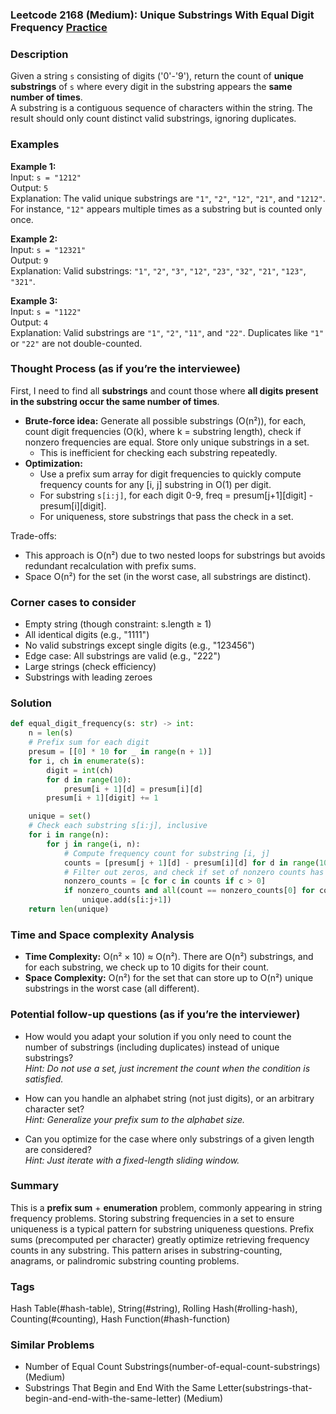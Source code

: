 ### Leetcode 2168 (Medium): Unique Substrings With Equal Digit Frequency [Practice](https://leetcode.com/problems/unique-substrings-with-equal-digit-frequency)

### Description  
Given a string `s` consisting of digits ('0'-'9'), return the count of **unique substrings** of `s` where every digit in the substring appears the **same number of times**.  
A substring is a contiguous sequence of characters within the string. The result should only count distinct valid substrings, ignoring duplicates.

### Examples  

**Example 1:**  
Input: `s = "1212"`  
Output: `5`  
Explanation: The valid unique substrings are `"1"`, `"2"`, `"12"`, `"21"`, and `"1212"`.  
For instance, `"12"` appears multiple times as a substring but is counted only once.

**Example 2:**  
Input: `s = "12321"`  
Output: `9`  
Explanation: Valid substrings: `"1"`, `"2"`, `"3"`, `"12"`, `"23"`, `"32"`, `"21"`, `"123"`, `"321"`.

**Example 3:**  
Input: `s = "1122"`  
Output: `4`  
Explanation: Valid substrings are `"1"`, `"2"`, `"11"`, and `"22"`. Duplicates like `"1"` or `"22"` are not double-counted.

### Thought Process (as if you’re the interviewee)  

First, I need to find all **substrings** and count those where **all digits present in the substring occur the same number of times**.  
- **Brute-force idea:** Generate all possible substrings (O(n²)), for each, count digit frequencies (O(k), where k = substring length), check if nonzero frequencies are equal. Store only unique substrings in a set.
  - This is inefficient for checking each substring repeatedly.  
- **Optimization:**  
  - Use a prefix sum array for digit frequencies to quickly compute frequency counts for any \[i, j\] substring in O(1) per digit.
  - For substring `s[i:j]`, for each digit 0-9, freq = presum[j+1][digit] - presum[i][digit].
  - For uniqueness, store substrings that pass the check in a set.

Trade-offs:  
- This approach is O(n²) due to two nested loops for substrings but avoids redundant recalculation with prefix sums.
- Space O(n²) for the set (in the worst case, all substrings are distinct).

### Corner cases to consider  
- Empty string (though constraint: s.length ≥ 1)
- All identical digits (e.g., "1111")
- No valid substrings except single digits (e.g., "123456")
- Edge case: All substrings are valid (e.g., "222")
- Large strings (check efficiency)
- Substrings with leading zeroes

### Solution

```python
def equal_digit_frequency(s: str) -> int:
    n = len(s)
    # Prefix sum for each digit
    presum = [[0] * 10 for _ in range(n + 1)]
    for i, ch in enumerate(s):
        digit = int(ch)
        for d in range(10):
            presum[i + 1][d] = presum[i][d]
        presum[i + 1][digit] += 1

    unique = set()
    # Check each substring s[i:j], inclusive
    for i in range(n):
        for j in range(i, n):
            # Compute frequency count for substring [i, j]
            counts = [presum[j + 1][d] - presum[i][d] for d in range(10)]
            # Filter out zeros, and check if set of nonzero counts has length 1
            nonzero_counts = [c for c in counts if c > 0]
            if nonzero_counts and all(count == nonzero_counts[0] for count in nonzero_counts):
                unique.add(s[i:j+1])
    return len(unique)
```

### Time and Space complexity Analysis  

- **Time Complexity:** O(n² × 10) ≈ O(n²). There are O(n²) substrings, and for each substring, we check up to 10 digits for their count.
- **Space Complexity:** O(n²) for the set that can store up to O(n²) unique substrings in the worst case (all different).

### Potential follow-up questions (as if you’re the interviewer)  

- How would you adapt your solution if you only need to count the number of substrings (including duplicates) instead of unique substrings?  
  *Hint: Do not use a set, just increment the count when the condition is satisfied.*

- How can you handle an alphabet string (not just digits), or an arbitrary character set?  
  *Hint: Generalize your prefix sum to the alphabet size.*

- Can you optimize for the case where only substrings of a given length are considered?  
  *Hint: Just iterate with a fixed-length sliding window.*

### Summary
This is a **prefix sum** + **enumeration** problem, commonly appearing in string frequency problems. Storing substring frequencies in a set to ensure uniqueness is a typical pattern for substring uniqueness questions. Prefix sums (precomputed per character) greatly optimize retrieving frequency counts in any substring. This pattern arises in substring-counting, anagrams, or palindromic substring counting problems.

### Tags
Hash Table(#hash-table), String(#string), Rolling Hash(#rolling-hash), Counting(#counting), Hash Function(#hash-function)

### Similar Problems
- Number of Equal Count Substrings(number-of-equal-count-substrings) (Medium)
- Substrings That Begin and End With the Same Letter(substrings-that-begin-and-end-with-the-same-letter) (Medium)